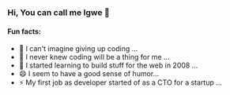 ### Hi, You can call me Igwe 👋

#### Fun facts:

- 🔭 I can't imagine giving up coding ...
- 🌱 I never knew coding will be a thing for me ...
- 👯 I started learning to build stuff for the web in 2008 ...
- 😄 I seem to have a good sense of humor...
- ⚡ My first job as developer started of as a CTO for a startup ...

<!-- [![Igwes's github stats](https://github-readme-stats.vercel.app/api?username=theigwe&count_private=true&show_icons=true&theme=tokyonight)](https://github.com/murewaashiru/github-readme-stats) -->
